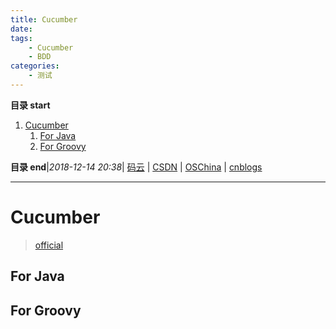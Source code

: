 ```yaml
---
title: Cucumber
date: 
tags: 
    - Cucumber
    - BDD
categories: 
    - 测试
---
```


**目录 start**
 
1. [Cucumber](#cucumber)
    1. [For Java](#for-java)
    1. [For Groovy](#for-groovy)

**目录 end**|_2018-12-14 20:38_| [码云](https://gitee.com/gin9) | [CSDN](http://blog.csdn.net/kcp606) | [OSChina](https://my.oschina.net/kcp1104) | [cnblogs](http://www.cnblogs.com/kuangcp)
****************************************
# Cucumber 
> [official](https://docs.cucumber.io/)

## For Java


## For Groovy 
